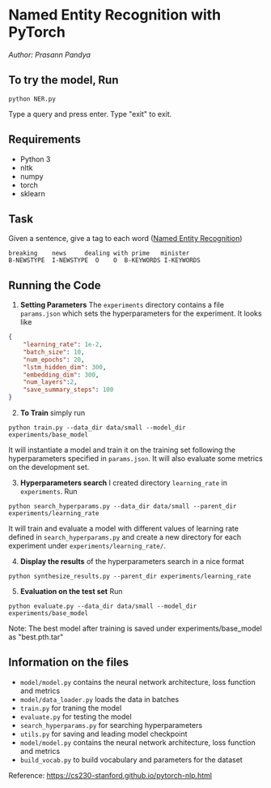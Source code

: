 # Named Entity Recognition with PyTorch

*Author: Prasann Pandya*

## To try the model, Run
```
python NER.py
```
Type a query and press enter. Type "exit" to exit.

## Requirements

- Python 3
- nltk
- numpy
- torch
- sklearn

## Task

Given a sentence, give a tag to each word ([Named Entity Recognition](https://en.wikipedia.org/wiki/Named-entity_recognition))

```
breaking    news     dealing with prime   minister
B-NEWSTYPE  I-NEWSTYPE  O    O  B-KEYWORDS I-KEYWORDS
```

## Running the Code

1. __Setting Parameters__ The `experiments` directory contains a file `params.json` which sets the hyperparameters for the experiment. It looks like
```json
{
    "learning_rate": 1e-2,
    "batch_size": 10,
    "num_epochs": 20,
    "lstm_hidden_dim": 300,
    "embedding_dim": 300,
    "num_layers":2,
    "save_summary_steps": 100
}
```

2. __To Train__ simply run
```
python train.py --data_dir data/small --model_dir experiments/base_model
```
It will instantiate a model and train it on the training set following the hyperparameters specified in `params.json`. It will also evaluate some metrics on the development set.

3. __Hyperparameters search__ I created directory `learning_rate` in `experiments`. Run
```
python search_hyperparams.py --data_dir data/small --parent_dir experiments/learning_rate
```
It will train and evaluate a model with different values of learning rate defined in `search_hyperparams.py` and create a new directory for each experiment under `experiments/learning_rate/`.

4. __Display the results__ of the hyperparameters search in a nice format
```
python synthesize_results.py --parent_dir experiments/learning_rate
```

5. __Evaluation on the test set__ Run
```
python evaluate.py --data_dir data/small --model_dir experiments/base_model
```
Note: The best model after training is saved under experiments/base_model as "best.pth.tar"

## Information on the files
- `model/model.py` contains the neural network architecture, loss function and metrics
- `model/data_loader.py` loads the data in batches
- `train.py` for traning the model
- `evaluate.py` for testing the model
- `search_hyperparams.py` for searching hyperparameters
- `utils.py` for saving and leading model checkpoint
- `model/model.py` contains the neural network architecture, loss function and metrics
- `build_vocab.py` to build vocabulary and parameters for the dataset

Reference: https://cs230-stanford.github.io/pytorch-nlp.html
